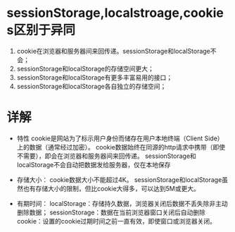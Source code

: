 # sessionStorage,localstroage,cookies区别于异同

1. cookie在浏览器和服务器间来回传递。sessionStorage和localStorage不会；
2. sessionStorage和localStorage的存储空间更大；
3. sessionStorage和localStorage有更多丰富易用的接口；
4. sessionStorage和localStorage各自独立的存储空间；

# 详解

- 特性
cookie是网站为了标示用户身份而储存在用户本地终端（Client Side）上的数据（通常经过加密）。
cookie数据始终在同源的http请求中携带（即使不需要），即会在浏览器和服务器间来回传递。
sessionStorage和localStorage不会自动把数据发给服务器，仅在本地保存

- 存储大小：
cookie数据大小不能超过4K。
sessionStorage和localStorage虽然也有存储大小的限制，但比cookie大得多，可以达到5M或更大。

- 有期时间：
localStorage：存储持久数据，浏览器关闭后数据不丢失除非主动删除数据；
sessionStorage：数据在当前浏览器窗口关闭后自动删除
cookie：设置的cookie过期时间之前一直有效，即使窗口或浏览器关闭。

